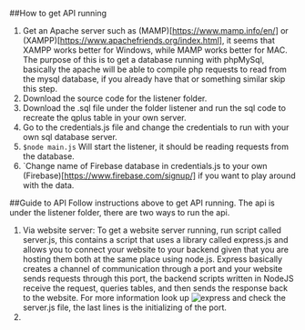 ##How to get API running
1. Get an Apache server such as (MAMP)[https://www.mamp.info/en/] or (XAMPP)[https://www.apachefriends.org/index.html], it seems that XAMPP works 
better for Windows, while MAMP works better for MAC. The purpose of this is to get a database running with phpMySql, basically the apache will be
able to compile php requests to read from the mysql database, if you already have that or something similar skip this step.
2. Download the source code for the listener folder.
3. Download the .sql file under the folder listener and run the sql code to recreate the qplus table in your own server.
4. Go to the credentials.js file and change the credentials to run with your own sql database server.
5. `$node main.js` Will start the listener, it should be reading requests from the database.
6. `Change name of Firebase database in credentials.js to your own (Firebase)[https://www.firebase.com/signup/] if you want to play around with the data.

##Guide to API
Follow instructions above to get API running.
The api is under the listener folder, there are two ways to run the api.
1. Via website server:
    To get a website server running, run script called server.js, this contains a script that uses a library called express.js and allows     you to connect your website to your backend given that you are hosting them both at the same place using node.js. Express basically      creates a channel of communication through a port and your website sends requests through this port, the backend scripts written in      NodeJS receive the request, queries tables, and then sends the response back to the website. For more information look up             ![express](http://expressjs.com/) and check the server.js file, the last lines is the initializing of the port.
2. 

